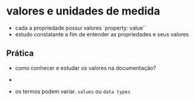 # valores e unidades de medida

* cada a propriedade possui valores `property: value``
* estudo constatante a fim de entender as propriedades e seus valores 

## Prática 

* como conhecer e estudar os valores na documentação?

* <color> <length>

* os termos podem variar. `values` ou `data types`
